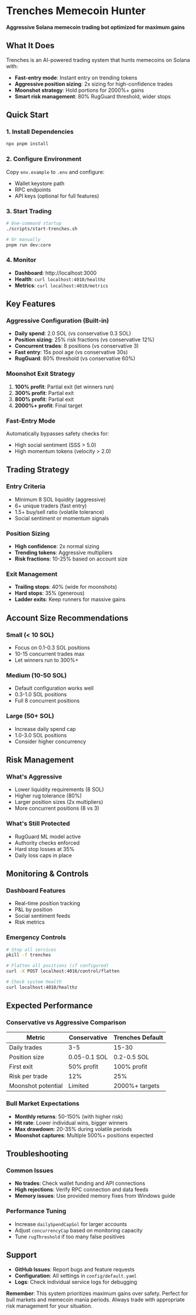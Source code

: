# Trenches Memecoin Hunter

**Aggressive Solana memecoin trading bot optimized for maximum gains**

## What It Does

Trenches is an AI-powered trading system that hunts memecoins on Solana with:
- **Fast-entry mode**: Instant entry on trending tokens
- **Aggressive position sizing**: 2x sizing for high-confidence trades  
- **Moonshot strategy**: Hold portions for 2000%+ gains
- **Smart risk management**: 80% RugGuard threshold, wider stops

## Quick Start

### 1. Install Dependencies
```bash
npx pnpm install
```

### 2. Configure Environment
Copy `env.example` to `.env` and configure:
- Wallet keystore path
- RPC endpoints  
- API keys (optional for full features)

### 3. Start Trading
```bash
# One-command startup
./scripts/start-trenches.sh

# Or manually
pnpm run dev:core
```

### 4. Monitor
- **Dashboard**: http://localhost:3000
- **Health**: `curl localhost:4010/healthz`
- **Metrics**: `curl localhost:4010/metrics`

## Key Features

### Aggressive Configuration (Built-in)
- **Daily spend**: 2.0 SOL (vs conservative 0.3 SOL)
- **Position sizing**: 25% risk fractions (vs conservative 12%)
- **Concurrent trades**: 8 positions (vs conservative 3)
- **Fast entry**: 15s pool age (vs conservative 30s)
- **RugGuard**: 80% threshold (vs conservative 60%)

### Moonshot Exit Strategy
1. **100% profit**: Partial exit (let winners run)
2. **300% profit**: Partial exit 
3. **800% profit**: Partial exit
4. **2000%+ profit**: Final target

### Fast-Entry Mode
Automatically bypasses safety checks for:
- High social sentiment (SSS > 5.0)
- High momentum tokens (velocity > 2.0)

## Trading Strategy

### Entry Criteria
- Minimum 8 SOL liquidity (aggressive)
- 6+ unique traders (fast entry)
- 1.5+ buy/sell ratio (volatile tolerance)
- Social sentiment or momentum signals

### Position Sizing  
- **High confidence**: 2x normal sizing
- **Trending tokens**: Aggressive multipliers
- **Risk fractions**: 10-25% based on account size

### Exit Management
- **Trailing stops**: 40% (wide for moonshots)
- **Hard stops**: 35% (generous)
- **Ladder exits**: Keep runners for massive gains

## Account Size Recommendations

### Small (< 10 SOL)
- Focus on 0.1-0.3 SOL positions
- 10-15 concurrent trades max
- Let winners run to 300%+

### Medium (10-50 SOL)  
- Default configuration works well
- 0.3-1.0 SOL positions
- Full 8 concurrent positions

### Large (50+ SOL)
- Increase daily spend cap
- 1.0-3.0 SOL positions  
- Consider higher concurrency

## Risk Management

### What's Aggressive
- Lower liquidity requirements (8 SOL)
- Higher rug tolerance (80%)
- Larger position sizes (2x multipliers)
- More concurrent positions (8 vs 3)

### What's Still Protected
- RugGuard ML model active
- Authority checks enforced
- Hard stop losses at 35%
- Daily loss caps in place

## Monitoring & Controls

### Dashboard Features
- Real-time position tracking
- P&L by position
- Social sentiment feeds
- Risk metrics

### Emergency Controls
```bash
# Stop all services
pkill -f trenches

# Flatten all positions (if configured)
curl -X POST localhost:4016/control/flatten

# Check system health
curl localhost:4010/healthz
```

## Expected Performance

### Conservative vs Aggressive Comparison
| Metric | Conservative | Trenches Default |
|--------|-------------|------------------|
| Daily trades | 3-5 | 15-30 |
| Position size | 0.05-0.1 SOL | 0.2-0.5 SOL |
| First exit | 50% profit | 100% profit |
| Risk per trade | 12% | 25% |
| Moonshot potential | Limited | 2000%+ targets |

### Bull Market Expectations
- **Monthly returns**: 50-150% (with higher risk)
- **Hit rate**: Lower individual wins, bigger winners
- **Max drawdown**: 20-35% during volatile periods
- **Moonshot captures**: Multiple 500%+ positions expected

## Troubleshooting

### Common Issues
- **No trades**: Check wallet funding and API connections
- **High rejections**: Verify RPC connection and data feeds
- **Memory issues**: Use provided memory fixes from Windows guide

### Performance Tuning
- Increase `dailySpendCapSol` for larger accounts
- Adjust `concurrencyCap` based on monitoring capacity
- Tune `rugThreshold` if too many false positives

## Support

- **GitHub Issues**: Report bugs and feature requests
- **Configuration**: All settings in `config/default.yaml`
- **Logs**: Check individual service logs for debugging

**Remember**: This system prioritizes maximum gains over safety. Perfect for bull markets and memecoin mania periods. Always trade with appropriate risk management for your situation.
